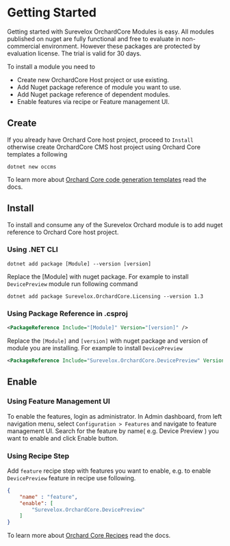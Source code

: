 # Getting Started

Getting started with Surevelox OrchardCore Modules is easy. All modules published on nuget are fully functional and free to evaluate in non-commercial environment. However these packages are protected by evaluation license. The trial is valid for 30 days. 

To install a module you need to 

- Create new OrchardCore Host project or use existing. 
- Add Nuget package reference of module you want to use.
- Add Nuget package reference of dependent modules.
- Enable features via recipe or Feature management UI. 

## Create

If you already have Orchard Core host project, proceed to `Install` otherwise create OrchardCore CMS host project using Orchard Core templates a following

```dotnetcli
dotnet new occms
```

To learn more about [Orchard Core code generation templates](https://docs.orchardcore.net/en/latest/docs/getting-started/templates/)  read the docs. 

## Install

To install and consume any of the Surevelox Orchard module is to add nuget reference to Orchard Core host project.

### Using .NET CLI

```dotnetcli
dotnet add package [Module] --version [version]
```
Replace the [Module] with nuget package. For example to install `DevicePreview` module run following command

```dotnetcli
dotnet add package Surevelox.OrchardCore.Licensing --version 1.3
```

### Using Package Reference in .csproj

```xml
<PackageReference Include="[Module]" Version="[version]" />
```

Replace the `[Module]` and `[version]` with nuget package and version of module you are installing. 
For example to install `DevicePreview` 


```xml
<PackageReference Include="Surevelox.OrchardCore.DevicePreview" Version="1.3" />
```

## Enable 

### Using Feature Management UI

To enable the features, login as administrator. In Admin dashboard, from left navigation menu, select `Configuration > Features` and navigate to feature management UI. Search for the feature by name( e.g. Device Preview ) you want to enable and click Enable button.

### Using Recipe Step

Add `feature` recipe step with features you want to enable, e.g. to enable `DevicePreview` feature in recipe use following.

```json
{
    "name" : "feature",
    "enable": [
        "Surevelox.OrchardCore.DevicePreview"
    ]
}
```

To learn more about [Orchard Core Recipes](https://docs.orchardcore.net/en/latest/docs/reference/modules/Recipes/) read the docs. 

